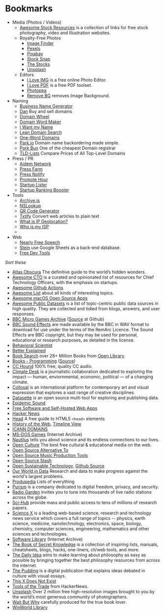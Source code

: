 # Bookmarks

- Media (Photos / Videos)
	+ [Awesome Stock Resources](https://github.com/neutraltone/awesome-stock-resources) is a collection of links for free stock photography, video and Illustration websites.
	+ Royalty-Free Photos
		* [Image Finder](https://imagefinder.co)
		* [Pexels](https://www.pexels.com)
		* [Pixabay](https://pixabay.com)
		* [Stock Snap](https://stocksnap.io)
		* [The Stocks](http://thestocks.im)
		* [Unsplash](https://unsplash.com)
	+ Editors
		* [I Love IMG](https://www.iloveimg.com) is a free online Photo Editor.
		* [I Love PDF](https://www.ilovepdf.com) is a free PDF toolset.
		* [Photopea](https://www.photopea.com)
		* [Remove BG](https://www.remove.bg) removes Image Background.
- Naming
	+ [Business Name Generator](https://namelix.com)
	+ [Dan](https://dan.com) Buy and sell domains
	+ [Domain Wheel](https://domainwheel.com)
	+ [Domain Word Maker](http://www.bustaname.com/word_maker)
	+ [I Want my Name](https://iwantmyname.com)
	+ [Lean Domain Search](https://leandomainsearch.com)
	+ [One-Word Domains](https://www.oneword.domains)
	+ [Park.io](https://park.io) Domain name backordering made simple.
	+ [Pork Bun](https://porkbun.com) One of the cheapest Domain registrar
	+ [TLD-Lists](https://tld-list.com) Compare Prices of All Top-Level Domains
- Press / PR
	+ [Aidem Network](https://www.aidem.network)
	+ [Press Farm](https://press.farm)
	+ [Press Notify](https://pressnotify.com)
	+ [Promote Hour](https://www.promotehour.com)
	+ [Startup Lister](https://startuplister.com)
	+ [Startup Ranking Booster](https://www.startupranking.com/booster)
- Tools
	+ [Archive.is](https://archive.is)
	+ [NSLookup](https://www.nslookup.io)
	+ [QR Code Generator](https://qr-code-generator.org)
	+ [Txtify](https://txtify.it) Convert web articles to plain text
	+ [What is IP Geolocation?](https://www.geolocation.com)
	+ [Who is my ISP](https://www.whoismyisp.org)
	+ 
- Web
	+ [Nearly Free Speech](https://www.nearlyfreespeech.net)
	+ [Stein](https://steinhq.com) use Google Sheets as a back-end database.
	+ [Free Dev Tools](https://freetools.dev)

_Sort these_

- [Atlas Obscura](https://www.atlasobscura.com/) The definitive guide to the world’s hidden wonders.
- [Awesome CTO](https://github.com/kuchin/awesome-cto) is a curated and opinionated list of resources for Chief Technology Officers, with the emphasis on startups.
- [Awesome Github Actions](https://github.com/sdras/awesome-actions)
- [Awesome List](https://github.com/sindresorhus/awesome) about all kinds of interesting topics.
- [Awesome macOS Open Source Apps](https://github.com/serhii-londar/open-source-mac-os-apps)
- [Awesome Public Datasets](https://github.com/awesomedata/awesome-public-datasets) is a list of topic-centric public data sources in high quality. They are collected and tidied from blogs, answers, and user responses.
- [BBC Micro Games Archive](http://bbcmicro.co.uk) ([Source](https://github.com/pau1ie/bbcmicro.co.uk) at Github)
- [BBC Sound Effects](http://bbcsfx.acropolis.org.uk) are made available by the BBC in WAV format to download for use under the terms of the RemArc Licence. The Sound Effects are BBC copyright, but they may be used for personal, educational or research purposes, as detailed in the license.
- [Behavioral Scientist](https://behavioralscientist.org)
- [Better Explained](https://betterexplained.com)
- [Book Search](https://books-search.typesense.org) over 28+ Million Books from [Open Library](https://openlibrary.org).
- [Books - Programming](https://ebookfoundation.github.io/free-programming-books/) ([Source](https://github.com/EbookFoundation/free-programming-books))
- [CC Hound](https://cchound.com) 100% free, quality CC audio.
- [Climate Desk](http://theclimatedesk.org) is a journalistic collaboration dedicated to exploring the impact — human, enviornmental, economic, political — of a changing climate.
- [Collosal](https://www.thisiscolossal.com) is an international platform for contemporary art and visual expression that explores a vast range of creative disciplines.
- [Datasette](https://datasette.io) is an open source multi-tool for exploring and publishing data.
- [Epidemic Sound](https://www.epidemicsound.com)
- [Free Software and Self-Hosted Web Apps](https://github.com/awesome-selfhosted/awesome-selfhosted)
- [Hacker News](https://news.ycombinator.com/)
- [Head](https://htmlhead.dev) A free guide to HTML5 `<head>` elements
- [History of the Web](https://thehistoryoftheweb.com), [Timeline View](https://thehistoryoftheweb.com/timeline/)
- [ICANN DOMAINS](https://publicsuffix.org/list/public_suffix_list.dat)
- [MS-DOS Games](https://archive.org/details/softwarelibrary_msdos_games) (Internet Archive)
- [Nautilus](http://nautil.us) tells you about science and its endless connections to our lives.
- [Open Culture](http://www.openculture.com) The best free cultural & educational media on the web.
- [Open Source Alternative To](https://www.opensourcealternative.to)
- [Open Source Music Production Tools](https://midination.com/free-music-production-software/)
- [Open Source Stash](https://opensourcestash.com)
- [Open Sustainable Technology](https://opensustain.tech), [Github Source](https://github.com/protontypes/awesome-sustainable-technology)
- [Our World in Data](https://ourworldindata.org) Research and data to make progress against the world's largest problems.
- [Produpedia](https://produpedia.org) Lists of everything
- [Purism](https://puri.sm) is a company dedicated to digital freedom, privacy, and security.
- [Radio Garden](http://radio.garden) invites you to tune into thousands of live radio stations across the globe.
- [Sci-Hub](https://sci-hub.st) provide mass and public access to tens of millions of research papers.
- [Science X](https://sciencex.com/) is a leading web-based science, research and technology news service which covers a full range of topics -- physics, earth science, medicine, nanotechnology, electronics, space, biology, chemistry, computer sciences, engineering, mathematics and other sciences and technologies.
- [Software Library](https://archive.org/details/softwarelibrary) (Internet Archive)
- [The Book of Secret Knowledge](https://github.com/trimstray/the-book-of-secret-knowledge) is a collection of inspiring lists, manuals, cheatsheets, blogs, hacks, one-liners, cli/web tools, and more.
- [The Daily Idea](https://thedailyidea.org/) aims to make learning about philosophy as easy as possible by bringing together the best philosophy resources from across the internet.
- [The Pudding](https://pudding.cool) is a digital publication that explains ideas debated in culture with visual essays.
- [This X Does Not Exist](https://thisxdoesnotexist.com)
- [Tools of the Trade](https://github.com/cjbarber/ToolsOfTheTrade) from HackerNews.
- [Unsplash](https://unsplash.com) Over 2 million free high-resolution images brought to you by the world’s most generous community of photographers.
- [Wait But Why](https://waitbutwhy.com) carefully produced for the true book lover.
- [WinWorld Library](https://winworldpc.com/library/)